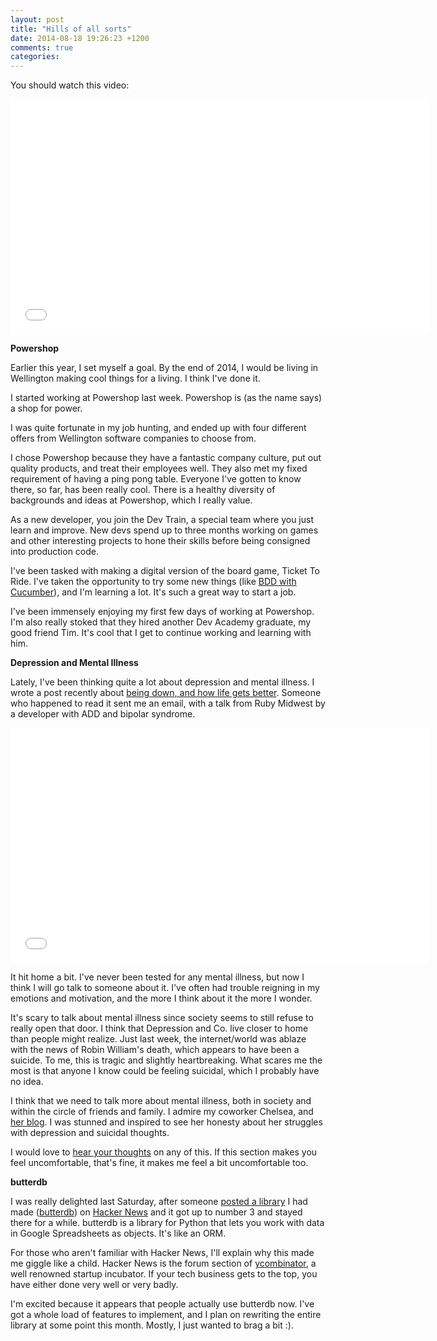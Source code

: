 ```yaml
---
layout: post
title: "Hills of all sorts"
date: 2014-08-18 19:26:23 +1200
comments: true
categories: 
---
```


You should watch this video:

<iframe width="670" height="376" src="//www.youtube.com/embed/Rj7NEKfjtsc" frameborder="0" allowfullscreen></iframe>

**Powershop**

Earlier this year, I set myself a goal. By the end of 2014, I would be living in Wellington making cool things for a living. I think I've done it.

I started working at Powershop last week. Powershop is (as the name says) a shop for power.

I was quite fortunate in my job hunting, and ended up with four different offers from Wellington software companies to choose from.

I chose Powershop because they have a fantastic company culture, put out quality products, and treat their employees well. They also met my fixed requirement of having a ping pong table. Everyone I've gotten to know there, so far, has been really cool. There is a healthy diversity of backgrounds and ideas at Powershop, which I really value. 

As a new developer, you join the Dev Train, a special team where you just learn and improve. New devs spend up to three months working on games and other interesting projects to hone their skills before being consigned into production code.

I've been tasked with making a digital version of the board game, Ticket To Ride. I've taken the opportunity to try some new things (like [BDD with Cucumber](https://github.com/Widdershin/learning/issues/1)), and I'm learning a lot. It's such a great way to start a job.

I've been immensely enjoying my first few days of working at Powershop. I'm also really stoked that they hired another Dev Academy graduate, my good friend Tim. It's cool that I get to continue working and learning with him.

**Depression and Mental Illness**

Lately, I've been thinking quite a lot about depression and mental illness. I wrote a post recently about [being down, and how life gets better](http://widdersh.in/on-being-down/). Someone who happened to read it sent me an email, with a talk from Ruby Midwest by a developer with ADD and bipolar syndrome.

<iframe width="670" height="376" src="//www.youtube.com/embed/yFIa-Mc2KSk" frameborder="0" allowfullscreen></iframe>

It hit home a bit. I've never been tested for any mental illness, but now I think I will go talk to someone about it. I've often had trouble reigning in my emotions and motivation, and the more I think about it the more I wonder.

It's scary to talk about mental illness since society seems to still refuse to really open that door. I think that Depression and Co. live closer to home than people might realize. Just last week, the internet/world was ablaze with the news of Robin William's death, which appears to have been a suicide. To me, this is tragic and slightly heartbreaking. What scares me the most is that anyone I know could be feeling suicidal, which I probably have no idea.

I think that we need to talk more about mental illness, both in society and within the circle of friends and family. I admire my coworker Chelsea, and [her blog](http://chelz.geek.nz/). I was stunned and inspired to see her honesty about her struggles with depression and suicidal thoughts.

I would love to [hear your thoughts](mailto:ncwjohnstone@gmail.com) on any of this. If this section makes you feel uncomfortable, that's fine, it makes me feel a bit uncomfortable too.

**butterdb**

I was really delighted last Saturday, after someone [posted a library](https://news.ycombinator.com/item?id=8123450) I had made ([butterdb](https://github.com/Widdershin/butterdb)) on [Hacker News](https://news.ycombinator.com/) and it got up to number 3 and stayed there for a while. butterdb is a library for Python that lets you work with data in Google Spreadsheets as objects. It's like an ORM.

For those who aren't familiar with Hacker News, I'll explain why this made me giggle like a child. Hacker News is the forum section of [ycombinator](http://www.ycombinator.com/), a well renowned startup incubator. If your tech business gets to the top, you have either done very well or very badly.

I'm excited because it appears that people actually use butterdb now. I've got a whole load of features to implement, and I plan on rewriting the entire library at some point this month. Mostly, I just wanted to brag a bit :).

